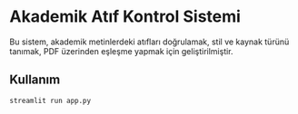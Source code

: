 # Akademik Atıf Kontrol Sistemi

Bu sistem, akademik metinlerdeki atıfları doğrulamak, stil ve kaynak türünü tanımak, PDF üzerinden eşleşme yapmak için geliştirilmiştir.

## Kullanım

```bash
streamlit run app.py